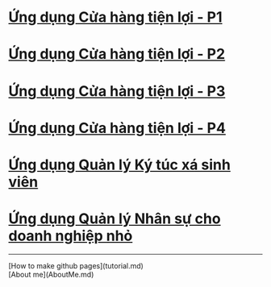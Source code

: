 # [Ứng dụng Cửa hàng tiện lợi - P1](GroceryStore1.md)
# [Ứng dụng Cửa hàng tiện lợi - P2](GroceryStore2.md)
# [Ứng dụng Cửa hàng tiện lợi - P3](GroceryStore3.md)
# [Ứng dụng Cửa hàng tiện lợi - P4](GroceryStore4.md)
# [Ứng dụng Quản lý Ký túc xá sinh viên](DormitoryManager.md)
# [Ứng dụng Quản lý Nhân sự cho doanh nghiệp nhỏ](HumanResourceManagement.md)
<hr>
[How to make github pages](tutorial.md)
<br> 
[About me](AboutMe.md)
